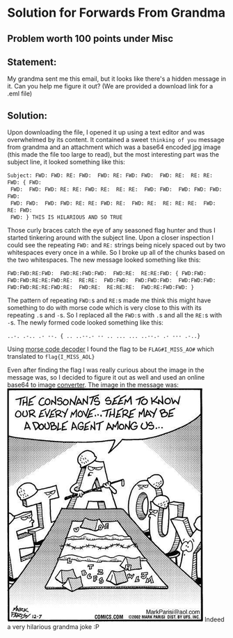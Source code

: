 # Solution for Forwards From Grandma 

## Problem worth 100 points under Misc
## Statement:
My grandma sent me this email, but it looks like there's a hidden message in it. Can you help me figure it out?
(We are provided a download link for a .eml file)

## Solution:
Upon downloading the file, I opened it up using a text editor and was overwhelmed by its content. It contained a sweet ```thinking of you``` message from grandma and an attachment which was a base64 encoded jpg image (this made the file too large to read), but the most interesting part was the subject line, it looked something like this:
```
Subject: FWD: FWD: RE: FWD:  FWD: RE: FWD: FWD:  FWD: RE:  RE: RE: FWD: { FWD:
 FWD:  FWD: FWD: RE: RE: FWD: RE:  RE: RE:  FWD: FWD:  FWD: FWD: FWD:  FWD:
 FWD: FWD:  FWD: FWD: RE: RE: FWD: RE:  FWD: RE:  RE: RE: RE:  FWD: RE: FWD:
 FWD: } THIS IS HILARIOUS AND SO TRUE
```
 Those curly braces catch the eye of any seasoned flag hunter and thus I started tinkering around with the subject line. Upon a closer inspection I could see the repeating ```FWD:``` and ```RE:``` strings being nicely spaced out by two whitespaces every once in a while. So I broke up all of the chunks based on the two whitespaces. The new message looked something like this:
```
FWD:FWD:RE:FWD:  FWD:RE:FWD:FWD:  FWD:RE:  RE:RE:FWD: { FWD:FWD:  FWD:FWD:RE:RE:FWD:RE:  RE:RE:  FWD:FWD:  FWD:FWD:FWD:  FWD:FWD:FWD: FWD:FWD:RE:RE:FWD:RE:  FWD:RE:  RE:RE:RE:  FWD:RE:FWD:FWD: } 
```
The pattern of repeating ```FWD:```s and ```RE:```s made me think this might have something to do with morse code which is very close to this with its repeating ```.```s and ```-```s. So I replaced all the ```FWD:```s with ```.```s and all the ```RE:```s with ```-```s. The newly formed code looked something like this:
```
..-. .-.. .- --. { .. ..--.- -- .. ... ... ..--.- .- --- .-..}
```
Using [morse code decoder](https://morsedecoder.com/) I found the flag to be ```FLAG#I_MISS_AO#``` which translated to ```flag{I_MISS_AOL}```

Even after finding the flag I was really curious about the image in the message was, so I decided to figure it out as well and used an online base64 to image [converter](https://codebeautify.org/base64-to-image-converter). The image in the message was:
![grandma's message](images/grandma.jpg)
Indeed a very hilarious grandma joke :P